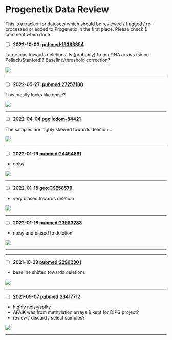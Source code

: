 # Progenetix Data Review

This is a tracker for datasets which should be reviewed / flagged / re-processed or
added to Progenetix in the first place. Please check & comment when done.

* [ ] **2022-10-03: [pubmed:19383354](http://progenetix.org/publication/?id=pubmed:19383354)**

Large bias towards deletions. Is (probably) from cDNA arrays (since Pollack/Stanford)? Baseline/threshold correction?

![](http://progenetix.org/services/collationplots/?datasetIds=progenetix&filters=pubmed:19383354)

--------------------------------------------------------------------------------

* [ ] **2022-05-27: [pubmed:27257180](http://progenetix.org/publication/?id=pubmed:27257180)**

This mostly looks like noise?

![](http://progenetix.org/services/collationplots/?datasetIds=progenetix&filters=pubmed:27257180)

--------------------------------------------------------------------------------

* [ ] **2022-04-04 [pgx:icdom-84421](http://progenetix.org/subset/?datasetIds=progenetix&id=pgx:icdom-84421)**

The samples are highly skewed towards deletion...

![](http://progenetix.org/services/collationplots/?datasetIds=progenetix&filters=pgx:icdom-84421)

--------------------------------------------------------------------------------

* [ ] **2022-01-19 [pubmed:24454681](http://progenetix.org/publication/?id=pubmed:24454681)**

* noisy

![](http://progenetix.org/services/collationplots/?datasetIds=progenetix&filters=pubmed:24454681)


--------------------------------------------------------------------------------

* [ ] **2022-01-18 [geo:GSE58579](http://progenetix.org/subset/?datasetIds=progenetix&id=geo:GSE58579)**

* very biased towards deletion

![](http://progenetix.org/services/collationplots/?datasetIds=progenetix&filters=geo:GSE58579)

--------------------------------------------------------------------------------

* [ ] **2022-01-18 [pubmed:23583283](http://progenetix.org/publication/?filters=pubmed:23583283)**

* noisy and biased to deletion

![](http://progenetix.org/services/collationplots/?datasetIds=progenetix&id=pubmed:23583283)

--------------------------------------------------------------------------------

<!--
* [X] **2021-12-17 [pubmed:19330026](http://progenetix.org/publication/?id=pubmed:19330026)**

* SOLVED 2022-02-03: removed
* only partial genome coverage => should be flagged/removed?
-->

--------------------------------------------------------------------------------

* [ ] **2021-10-29 [pubmed:22962301](http://progenetix.org/publication/?id=pubmed:22962301)**

* baseline shifted towards deletions

![](http://progenetix.org/services/collationplots/?datasetIds=progenetix&filters=pubmed:22962301)

--------------------------------------------------------------------------------

* [ ] **2021-09-07 [pubmed:23417712](http://progenetix.org/publication/?id=pubmed:23417712)**

* highly noisy/spiky
* AFAIK was from methylation arrays & kept for DIPG project?
* review / discard / select samples?

![](http://progenetix.org/services/collationplots/?datasetIds=progenetix&filters=pubmed:23417712)

--------------------------------------------------------------------------------
